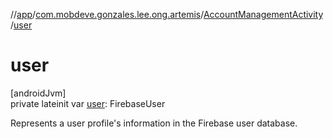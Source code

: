 //[app](../../../index.md)/[com.mobdeve.gonzales.lee.ong.artemis](../index.md)/[AccountManagementActivity](index.md)/[user](user.md)

# user

[androidJvm]\
private lateinit var [user](user.md): FirebaseUser

Represents a user profile's information in the Firebase user database.

